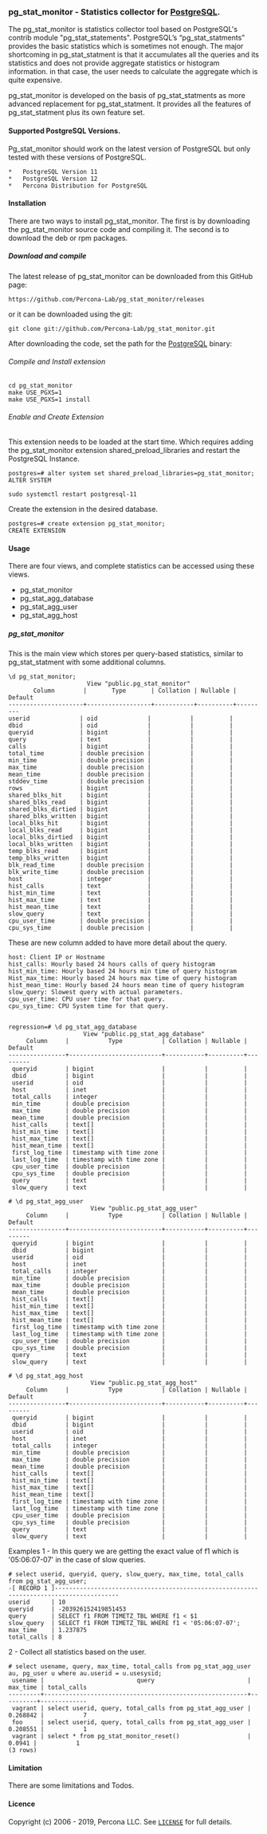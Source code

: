 
### pg_stat_monitor - Statistics collector for [PostgreSQL][1].

The pg_stat_monitor is statistics collector tool based on PostgreSQL's contrib module "pg_stat_statements". PostgreSQL’s “pg_stat_statments” provides the basic statistics which is sometimes not enough. The major shortcoming in pg_stat_statment is that it accumulates all the queries and its statistics and does not provide aggregate statistics or histogram information. in that case, the user needs to calculate the aggregate which is quite expensive.

pg_stat_monitor is developed on the basis of pg_stat_statments as more advanced replacement for pg_stat_statment. It provides all the features of pg_stat_statment plus its own feature set.

#### Supported PostgreSQL Versions.
Pg_stat_monitor should work on the latest version of PostgreSQL but only tested with these versions of PostgreSQL.

    *   PostgreSQL Version 11
    *   PostgreSQL Version 12
    *   Percona Distribution for PostgreSQL

#### Installation
There are two ways to install pg_stat_monitor. The first is by downloading the pg_stat_monitor source code and compiling it. The second is to download the deb or rpm packages.

##### Download and compile
The latest release of pg_stat_monitor can be downloaded from this GitHub page:

    https://github.com/Percona-Lab/pg_stat_monitor/releases

or it can be downloaded using the git:

    git clone git://github.com/Percona-Lab/pg_stat_monitor.git

After downloading the code, set the path for the [PostgreSQL][1] binary:

###### Compile and Install extension
    cd pg_stat_monitor
    make USE_PGXS=1
    make USE_PGXS=1 install

###### Enable and Create Extension

This extension needs to be loaded at the start time. Which requires adding the pg_stat_monitor extension shared_preload_libraries and restart the PostgreSQL Instance.

    postgres=# alter system set shared_preload_libraries=pg_stat_monitor;
    ALTER SYSTEM

    sudo systemctl restart postgresql-11

Create the extension in the desired database.

    postgres=# create extension pg_stat_monitor;
    CREATE EXTENSION


#### Usage
There are four views, and complete statistics can be accessed using these views.

  * pg_stat_monitor
  * pg_stat_agg_database
  * pg_stat_agg_user
  * pg_stat_agg_host

##### pg_stat_monitor
This is the main view which stores per query-based statistics, similar to pg_stat_statment with some additional columns.

    \d pg_stat_monitor;
                          View "public.pg_stat_monitor"
           Column        |       Type       | Collation | Nullable | Default
    ---------------------+------------------+-----------+----------+---------
    userid              | oid              |           |          |
    dbid                | oid              |           |          |
    queryid             | bigint           |           |          |
    query               | text             |           |          |
    calls               | bigint           |           |          |
    total_time          | double precision |           |          |
    min_time            | double precision |           |          |
    max_time            | double precision |           |          |
    mean_time           | double precision |           |          |
    stddev_time         | double precision |           |          |
    rows                | bigint           |           |          |
    shared_blks_hit     | bigint           |           |          |
    shared_blks_read    | bigint           |           |          |
    shared_blks_dirtied | bigint           |           |          |
    shared_blks_written | bigint           |           |          |
    local_blks_hit      | bigint           |           |          |
    local_blks_read     | bigint           |           |          |
    local_blks_dirtied  | bigint           |           |          |
    local_blks_written  | bigint           |           |          |
    temp_blks_read      | bigint           |           |          |
    temp_blks_written   | bigint           |           |          |
    blk_read_time       | double precision |           |          |
    blk_write_time      | double precision |           |          |
    host                | integer          |           |          |
    hist_calls          | text             |           |          |
    hist_min_time       | text             |           |          |
    hist_max_time       | text             |           |          |
    hist_mean_time      | text             |           |          |
    slow_query          | text             |           |          |
    cpu_user_time       | double precision |           |          |
    cpu_sys_time        | double precision |           |          |


These are new column added to have more detail about the query.

    host: Client IP or Hostname
    hist_calls: Hourly based 24 hours calls of query histogram
    hist_min_time: Hourly based 24 hours min time of query histogram
    Hist_max_time: Hourly based 24 hours max time of query histogram
    hist_mean_time: Hourly based 24 hours mean time of query histogram
    slow_query: Slowest query with actual parameters.
    cpu_user_time: CPU user time for that query.
    cpu_sys_time: CPU System time for that query.


    regression=# \d pg_stat_agg_database
                         View "public.pg_stat_agg_database"
         Column     |           Type           | Collation | Nullable | Default
    ----------------+--------------------------+-----------+----------+---------
     queryid        | bigint                   |           |          |
     dbid           | bigint                   |           |          |
     userid         | oid                      |           |          |
     host           | inet                     |           |          |
     total_calls    | integer                  |           |          |
     min_time       | double precision         |           |          |
     max_time       | double precision         |           |          |
     mean_time      | double precision         |           |          |
     hist_calls     | text[]                   |           |          |
     hist_min_time  | text[]                   |           |          |
     hist_max_time  | text[]                   |           |          |
     hist_mean_time | text[]                   |           |          |
     first_log_time | timestamp with time zone |           |          |
     last_log_time  | timestamp with time zone |           |          |
     cpu_user_time  | double precision         |           |          |
     cpu_sys_time   | double precision         |           |          |
     query          | text                     |           |          |
     slow_query     | text                     |           |          |

    # \d pg_stat_agg_user
                           View "public.pg_stat_agg_user"
         Column     |           Type           | Collation | Nullable | Default
    ----------------+--------------------------+-----------+----------+---------
     queryid        | bigint                   |           |          |
     dbid           | bigint                   |           |          |
     userid         | oid                      |           |          |
     host           | inet                     |           |          |
     total_calls    | integer                  |           |          |
     min_time       | double precision         |           |          |
     max_time       | double precision         |           |          |
     mean_time      | double precision         |           |          |
     hist_calls     | text[]                   |           |          |
     hist_min_time  | text[]                   |           |          |
     hist_max_time  | text[]                   |           |          |
     hist_mean_time | text[]                   |           |          |
     first_log_time | timestamp with time zone |           |          |
     last_log_time  | timestamp with time zone |           |          |
     cpu_user_time  | double precision         |           |          |
     cpu_sys_time   | double precision         |           |          |
     query          | text                     |           |          |
     slow_query     | text                     |           |          |

    # \d pg_stat_agg_host
                           View "public.pg_stat_agg_host"
         Column     |           Type           | Collation | Nullable | Default
    ----------------+--------------------------+-----------+----------+---------
     queryid        | bigint                   |           |          |
     dbid           | bigint                   |           |          |
     userid         | oid                      |           |          |
     host           | inet                     |           |          |
     total_calls    | integer                  |           |          |
     min_time       | double precision         |           |          |
     max_time       | double precision         |           |          |
     mean_time      | double precision         |           |          |
     hist_calls     | text[]                   |           |          |
     hist_min_time  | text[]                   |           |          |
     hist_max_time  | text[]                   |           |          |
     hist_mean_time | text[]                   |           |          |
     first_log_time | timestamp with time zone |           |          |
     last_log_time  | timestamp with time zone |           |          |
     cpu_user_time  | double precision         |           |          |
     cpu_sys_time   | double precision         |           |          |
     query          | text                     |           |          |
     slow_query     | text                     |           |          |    

Examples
1 - In this query we are getting the exact value of f1 which is '05:06:07-07' in the case of slow queries.

    # select userid, queryid, query, slow_query, max_time, total_calls from pg_stat_agg_user;
    -[ RECORD 1 ]----------------------------------------------------------------------------------------
    userid      | 10
    queryid     | -203926152419851453
    query       | SELECT f1 FROM TIMETZ_TBL WHERE f1 < $1
    slow_query  | SELECT f1 FROM TIMETZ_TBL WHERE f1 < '05:06:07-07';
    max_time    | 1.237875
    total_calls | 8

2 - Collect all statistics based on the user.

    # select usename, query, max_time, total_calls from pg_stat_agg_user au, pg_user u where au.userid = u.usesysid;
     usename |                          query                          | max_time | total_calls
    ---------+---------------------------------------------------------+----------+-------------
     vagrant | select userid, query, total_calls from pg_stat_agg_user | 0.268842 |           7
     foo     | select userid, query, total_calls from pg_stat_agg_user | 0.208551 |           1
     vagrant | select * from pg_stat_monitor_reset()                   |   0.0941 |           1
    (3 rows)


#### Limitation
There are some limitations and Todos.

#### Licence
Copyright (c) 2006 - 2019, Percona LLC.
See [`LICENSE`][2] for full details.

[1]: https://www.postgresql.org/
[2]: https://github.com/Percona-Lab/pg_stat_monitor/blob/master/LICENSE
[3]: https://github.com/Percona-Lab/pg_stat_monitor/issues/new
[4]: CONTRIBUTING.md
